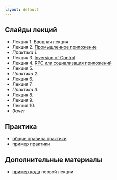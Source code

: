 ```yaml
---
layout: default
---
```


## Слайды лекций
* Лекция 1. Вводная лекция
* Лекция 2. [Промышленное приложение](lecture/lecture02.html)
* *Практика 1.*
* Лекция 3. [Inversion of Control](lecture/lecture03.html)
* Лекция 4. [RPC или социализация приложений](lecture/lecture04.html)
* Лекция 5. 
* *Практика 2.*
* Лекция 6. 
* Лекция 7. 
* *Практика 3.*
* Лекция 8. 
* Лекция 9. 
* Лекция 10. 
* *Зачет*

## Практика
- [общие правила практики](doc/practice.md)
- [пример практики](doc/practice_example.md)


## Дополнительные материалы
- [пример кода](additional/rtfdemo) первой лекции
